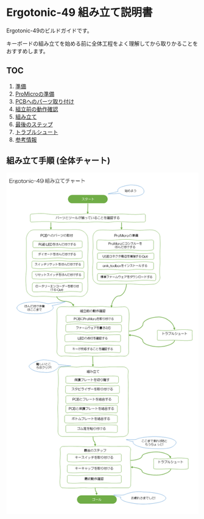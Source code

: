 # Ergotonic-49 組み立て説明書

Ergotonic-49のビルドガイドです。

キーボードの組み立てを始める前に全体工程をよく理解してから取りかることをおすすめします。

## TOC

1. [準備](01_preparation.md)  
2. [ProMicroの準備](02_promicro.md)
3. [PCBへのパーツ取り付け](03_soldering_pcb.md)
4. [組立前の動作確認](04_operation_check.md)
5. [組み立て](05_assembly.md)
6. [最後のステップ](06_final_step.md)
7. [トラブルシュート](07_troubleshoot.md)
8. [参考情報](08_reference.md)

## 組み立て手順 (全体チャート)

  [<img src="img/flow_diagram.png" alt="img" title="img/flow_diagram.png" width=600>](img/flow_diagram.png)

